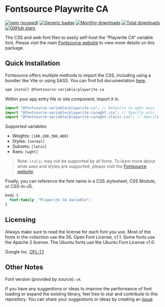 # Fontsource Playwrite CA

[![npm (scoped)](https://img.shields.io/npm/v/@fontsource-variable/playwrite-ca?color=brightgreen)](https://www.npmjs.com/package/@fontsource-variable/playwrite-ca) [![Generic badge](https://img.shields.io/badge/fontsource-passing-brightgreen)](https://github.com/fontsource/fontsource) [![Monthly downloads](https://badgen.net/npm/dm/@fontsource-variable/playwrite-ca)](https://github.com/fontsource/fontsource) [![Total downloads](https://badgen.net/npm/dt/@fontsource-variable/playwrite-ca)](https://github.com/fontsource/fontsource) [![GitHub stars](https://img.shields.io/github/stars/fontsource/fontsource.svg?style=social&label=Star)](https://github.com/fontsource/fontsource/stargazers)

The CSS and web font files to easily self-host the “Playwrite CA” variable font. Please visit the main [Fontsource website](https://fontsource.org/fonts/playwrite-ca) to view more details on this package.

## Quick Installation

Fontsource offers multiple methods to import the CSS, including using a bundler like Vite or using SASS. You can find full documentation [here](https://fontsource.org/docs/getting-started/introduction).

```javascript
npm install @fontsource-variable/playwrite-ca
```

Within your app entry file or site component, import it in.

```javascript
import "@fontsource-variable/playwrite-ca"; // Defaults to wght axis
import "@fontsource-variable/playwrite-ca/wght.css"; // Specify axis
import "@fontsource-variable/playwrite-ca/wght-italic.css"; // Specify axis and style
```

Supported variables:
- Weights: `[100,200,300,400]`
- Styles: `[normal]`
- Subsets: `[latin]`
- Axes: `[wght]`

> Note: `italic` may not be supported by all fonts. To learn more about what axes and styles are supported, please visit the [Fontsource website](https://fontsource.org/fonts/playwrite-ca).

Finally, you can reference the font name in a CSS stylesheet, CSS Module, or CSS-in-JS.

```css
body {
  font-family: "Playwrite CA Variable";
}
```

## Licensing
Always make sure to read the license for each font you use. Most of the fonts in the collection use the SIL Open Font License, v1.1. Some fonts use the Apache 2 license. The Ubuntu fonts use the Ubuntu Font License v1.0.

Google Inc.
[OFL-1.1](http://scripts.sil.org/OFL)

## Other Notes
Font version (provided by source): `v4`.

If you have any suggestions or ideas to improve the performance of font loading or expand the existing library, feel free to star and contribute to this repository. You can share your suggestions or ideas by creating an [issue](https://github.com/fontsource/fontsource/issues).